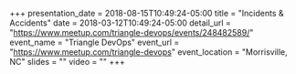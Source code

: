 +++
presentation_date = 2018-08-15T10:49:24-05:00
title = "Incidents & Accidents"
date = 2018-03-12T10:49:24-05:00
detail_url = "https://www.meetup.com/triangle-devops/events/248482589/"
event_name = "Triangle DevOps"
event_url = "https://www.meetup.com/triangle-devops"
event_location = "Morrisville, NC"
slides = ""
video = ""
+++